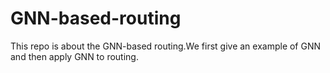 # GNN-based-routing
This repo is about the GNN-based routing.We first give an example of GNN and then apply GNN to routing.
